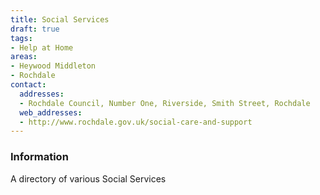 ```yaml
---
title: Social Services
draft: true
tags:
- Help at Home
areas:
- Heywood Middleton
- Rochdale
contact:
  addresses:
  - Rochdale Council, Number One, Riverside, Smith Street, Rochdale
  web_addresses:
  - http://www.rochdale.gov.uk/social-care-and-support
---
```


### Information
A directory of various Social Services

